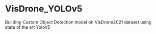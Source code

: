 # VisDrone_YOLOv5
Building Custom Object Detection model on VisDrone2021 dataset using state of the art YoloV5
